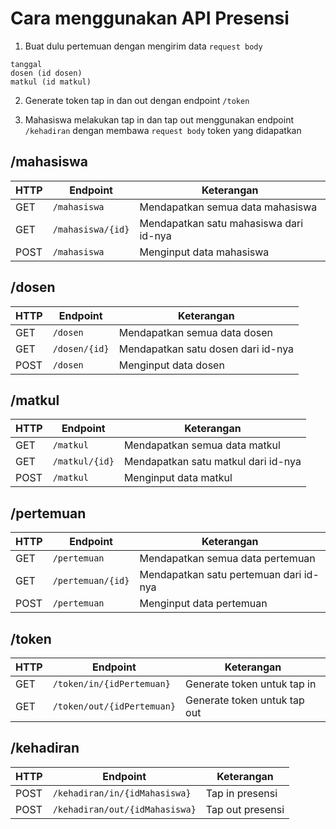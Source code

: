 # Cara menggunakan API Presensi

1. Buat dulu pertemuan dengan mengirim data `request body`

```
tanggal
dosen (id dosen)
matkul (id matkul)
```

2. Generate token tap in dan out dengan endpoint `/token`

3. Mahasiswa melakukan tap in dan tap out menggunakan endpoint `/kehadiran` dengan membawa `request body` token yang didapatkan

## /mahasiswa

| HTTP | Endpoint          | Keterangan                             |
| ---- | ----------------- | -------------------------------------- |
| GET  | `/mahasiswa`      | Mendapatkan semua data mahasiswa       |
| GET  | `/mahasiswa/{id}` | Mendapatkan satu mahasiswa dari id-nya |
| POST | `/mahasiswa`      | Menginput data mahasiswa               |

## /dosen

| HTTP | Endpoint      | Keterangan                         |
| ---- | ------------- | ---------------------------------- |
| GET  | `/dosen`      | Mendapatkan semua data dosen       |
| GET  | `/dosen/{id}` | Mendapatkan satu dosen dari id-nya |
| POST | `/dosen`      | Menginput data dosen               |

## /matkul

| HTTP | Endpoint       | Keterangan                          |
| ---- | -------------- | ----------------------------------- |
| GET  | `/matkul`      | Mendapatkan semua data matkul       |
| GET  | `/matkul/{id}` | Mendapatkan satu matkul dari id-nya |
| POST | `/matkul`      | Menginput data matkul               |

## /pertemuan

| HTTP | Endpoint          | Keterangan                             |
| ---- | ----------------- | -------------------------------------- |
| GET  | `/pertemuan`      | Mendapatkan semua data pertemuan       |
| GET  | `/pertemuan/{id}` | Mendapatkan satu pertemuan dari id-nya |
| POST | `/pertemuan`      | Menginput data pertemuan               |

## /token

| HTTP | Endpoint                   | Keterangan                   |
| ---- | -------------------------- | ---------------------------- |
| GET  | `/token/in/{idPertemuan}`  | Generate token untuk tap in  |
| GET  | `/token/out/{idPertemuan}` | Generate token untuk tap out |

## /kehadiran

| HTTP | Endpoint                       | Keterangan       |
| ---- | ------------------------------ | ---------------- |
| POST | `/kehadiran/in/{idMahasiswa}`  | Tap in presensi  |
| POST | `/kehadiran/out/{idMahasiswa}` | Tap out presensi |
